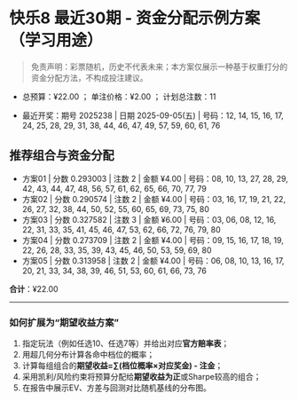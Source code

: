 # 快乐8 最近30期 - 资金分配示例方案（学习用途）

> 免责声明：彩票随机，历史不代表未来；本方案仅展示一种基于权重打分的资金分配方法，不构成投注建议。

- 总预算：¥22.00 ； 单注价格：¥2.00 ； 计划总注数：11

- 最近开奖：期号 2025238 | 日期 2025-09-05(五) | 号码：12, 14, 15, 16, 17, 24, 25, 28, 29, 31, 38, 44, 46, 47, 49, 57, 59, 60, 61, 76


## 推荐组合与资金分配

- 方案01 | 分数 0.293003 | 注数   2 | 金额 ¥4.00 | 号码：08, 10, 13, 27, 28, 29, 42, 43, 44, 47, 48, 56, 57, 61, 62, 65, 66, 70, 77, 79
- 方案02 | 分数 0.290574 | 注数   2 | 金额 ¥4.00 | 号码：03, 16, 17, 19, 21, 22, 26, 27, 32, 38, 44, 50, 52, 55, 60, 65, 69, 73, 75, 80
- 方案03 | 分数 0.327582 | 注数   3 | 金额 ¥6.00 | 号码：03, 06, 08, 12, 16, 22, 31, 33, 35, 41, 45, 46, 47, 53, 62, 66, 72, 76, 79, 80
- 方案04 | 分数 0.273709 | 注数   2 | 金额 ¥4.00 | 号码：09, 15, 16, 17, 18, 19, 22, 26, 28, 33, 35, 39, 43, 45, 46, 50, 53, 59, 69, 80
- 方案05 | 分数 0.313958 | 注数   2 | 金额 ¥4.00 | 号码：06, 08, 10, 13, 16, 17, 20, 21, 33, 34, 38, 39, 46, 51, 53, 60, 61, 66, 73, 76

**合计**：¥22.00


---
### 如何扩展为“期望收益方案”

1) 指定玩法（例如任选10、任选7等）并给出对应**官方赔率表**；
2) 用超几何分布计算各命中档位的概率；
3) 计算每组组合的**期望收益=∑(档位概率×对应奖金) - 注金**；
4) 采用凯利/风险约束将预算分配给**期望收益为正**或Sharpe较高的组合；
5) 在报告中展示EV、方差与回测对比随机基线的分布图。